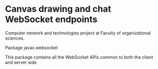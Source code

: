 # Canvas drawing and chat WebSocket endpoints

Computer network and technologies project at Faculty of organizational sciences.

Package javax.websocket

This package contains all the WebSocket APIs common to both the client and server side.

